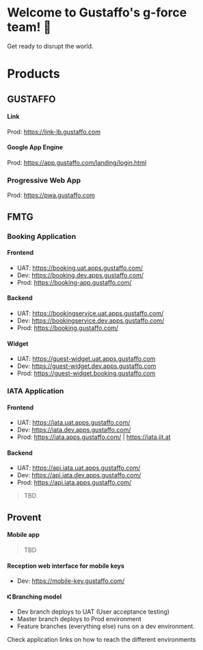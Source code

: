 # Welcome to Gustaffo's g-force team! 🚀

Get ready to disrupt the world.

# Products

## GUSTAFFO

#### Link
Prod: https://link-lb.gustaffo.com

#### Google App Engine
Prod: https://app.gustaffo.com/landing/login.html

### Progressive Web App
Prod: https://pwa.gustaffo.com

## FMTG

### Booking Application

#### Frontend
* UAT: https://booking.uat.apps.gustaffo.com/
* Dev: https://booking.dev.apps.gustaffo.com/
* Prod: https://booking-app.gustaffo.com/

#### Backend
* UAT: https://bookingservice.uat.apps.gustaffo.com/
* Dev: https://bookingservice.dev.apps.gustaffo.com/
* Prod: https://booking.gustaffo.com/

#### Widget
* UAT: https://guest-widget.uat.apps.gustaffo.com
* Dev: https://guest-widget.dev.apps.gustaffo.com
* Prod: https://guest-widget.booking.gustaffo.com

### IATA Application

#### Frontend
* UAT: https://iata.uat.apps.gustaffo.com/
* Dev: https://iata.dev.apps.gustaffo.com/
* Prod: https://iata.apps.gustaffo.com/ | https://iata.jit.at

#### Backend
* UAT: https://api.iata.uat.apps.gustaffo.com/
* Dev: https://api.iata.dev.apps.gustaffo.com/
* Prod: https://api.iata.apps.gustaffo.com/


> TBD

## Provent

#### Mobile app

> TBD

#### Reception web interface for mobile keys
* Dev: https://mobile-key.gustaffo.com/

#### ⑆ Branching model

* Dev branch deploys to UAT (User acceptance testing)
* Master branch deploys to Prod environment
* Feature branches (everything else) runs on a dev environment.

Check application links on how to reach the different environments
